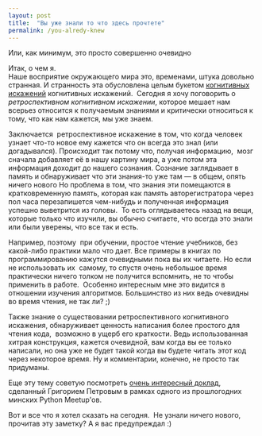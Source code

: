 ```yaml
---
layout: post
title:  "Вы уже знали то что здесь прочтете"
permalink: /you-alredy-knew
---
```


Или, как минимум, это просто совершенно очевидно

Итак, о чем я.  
Наше восприятие окружающего мира это, временами, штука довольно странная. И странность эта обусловлена целым букетом [когнитивных искажений](https://ru.wikipedia.org/wiki/%D0%A1%D0%BF%D0%B8%D1%81%D0%BE%D0%BA_%D0%BA%D0%BE%D0%B3%D0%BD%D0%B8%D1%82%D0%B8%D0%B2%D0%BD%D1%8B%D1%85_%D0%B8%D1%81%D0%BA%D0%B0%D0%B6%D0%B5%D0%BD%D0%B8%D0%B9") когнитивных искажений.  Сегодня я хочу поговорить о *ретроспективном когнитивном искажении*, которое мешает нам всерьез относится к получаемым знаниями и критически относиться к тому, что как нам кажется, мы уже знаем.

Заключается  ретроспективное искажение в том, что когда человек узнает что-то новое ему кажется что он всегда это знал (или догадывался). Происходит так потому что, получая информацию,  мозг сначала добавляет её в нашу картину мира, а уже потом эта информация доходит до нашего сознания. Сознание заглядывает в память и обнаруживает что эти знания-то уже там — в общем, опять ничего нового Но проблема в том, что знания эти помещаются в кратковременную память, которая как память авторегистратора через пол часа перезапишется чем-нибудь и полученная информация успешно выветрится из головы.  То есть оглядываетесь назад на вещи, которые только что изучили, вы обычно считаете, что всегда это знали или были уверены, что все так и есть.

Например, поэтому  при обучении, простое чтение учебников, без какой-либо практики мало что дает. Все примеры в книгах по программированию кажутся очевидными пока вы их читаете. Но если не использовать их  самому, то спустя очень небольшое время практически ничего толком не получится вспомнить, не то чтобы применить в работе.  Особенно интересным мне это видится в отношении изучения алгоритмов. Большинство из них ведь очевидны во время чтения, не так ли? ;)

Также знание о существовании ретроспективного когнитивного искажения, обнаруживает ценность написания более простого для чтения кода,  возможно в ущерб его краткости. Ведь использованная хитрая конструкция, кажется очевидной, вам когда вы ее только написали, но она уже не будет такой когда вы будете читать этот код через некоторое время. Ну и комментарии, конечно, не просто так придуманы.

Еще эту тему советую посмотреть [очень интересный доклад](https://youtu.be/z5WkDQVeYU4), сделанный Григорием Петровым в рамках одного из прошлогодних минских Python Meetup'ов.

Вот и все что я хотел сказать на сегодня.  Не узнали ничего нового, прочитав эту заметку? А я вас предупреждал :)